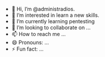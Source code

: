 - 👋 Hi, I’m @administradios.
- 👀 I’m interested in learn a new skills.
- 🌱 I’m currently learning pentesting
- 💞️ I’m looking to collaborate on ...
- 📫 How to reach me ...
- 😄 Pronouns: ...
- ⚡ Fun fact: ...

<!---
administradios/administradios is a ✨ special ✨ repository because its `README.md` (this file) appears on your GitHub profile.
You can click the Preview link to take a look at your changes.
--->
